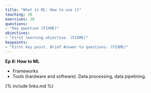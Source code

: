 ```yaml
---
title: "What is ML: How to use it"
teaching: 30
exercises: 30
questions:
- "Key question (FIXME)"
objectives:
- "First learning objective. (FIXME)"
keypoints:
- "First key point. Brief Answer to questions. (FIXME)"
---
```

**Ep 6: How to ML**
- Frameworks
- Tools (hardware and software). Data processing, data pipelining.

{% include links.md %}
